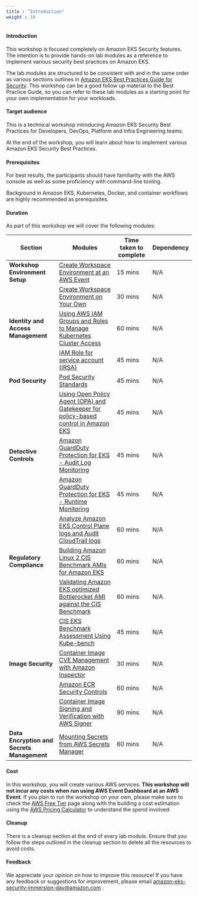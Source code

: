 ```yaml
---
title : "Introduction"
weight : 10
---
```


#### Introduction

This workshop is focused completely on Amazon EKS Security features. The intention is to provide hands-on 
lab modules as a reference to implement various security best practices on Amazon EKS.

The lab modules are structured to be consistent with and in the same order as various sections outlines in [Amazon EKS Best Practices Guide for Security](https://aws.github.io/aws-eks-best-practices/security/docs/). This workshop can be a good follow up material to the Best Practice Guide, so you can refer to these lab modules as a starting point for your own implementation for your workloads.

#### Target audience

This is a technical workshop introducing Amazon EKS Security Best Practices for Developers, DevOps, Platform and Infra Engineering teams.

At the end of the workshop, you will learn about how to implement various Amazon EKS Security Best Practices.

#### Prerequisites

For best results, the participants should have familiarity with the AWS console as well as some proficiency with command-line tooling.

Background in Amazon EKS, Kubernetes, Docker, and container workflows are highly recommended as prerequisites.

#### Duration

As part of this workshop we will cover the following modules:

| Section | Modules | Time taken to complete | Dependency |
| --- | --- | --- | --- |
| **Workshop Environment Setup**| [Create Workspace Environment at an AWS Event](/1-create-workspace-environment/awsevent) | 15 mins | N/A |
| | [Create Workspace Environment on Your Own](/1-create-workspace-environment/onown) | 30 mins | N/A |
| **Identity and Access Management**| [Using AWS IAM Groups and Roles to Manage Kubernetes Cluster Access](/2-identity-and-access-management/iam-groups-roles-to-manage-eks-access) | 60 mins | N/A |
| | [IAM Role for service account (IRSA)](/2-identity-and-access-management/irsa) | 45 mins | N/A |
| **Pod Security**| [Pod Security Standards](/3-pod-security/psa-pss) | 45 mins | N/A |
| | [Using Open Policy Agent (OPA) and Gatekeeper for policy-based control in Amazon EKS](/3-pod-security/opa) | 45 mins | N/A |
| **Detective Controls** | [Amazon GuardDuty Protection for EKS - Audit Log Monitoring](/5-detective-controls/guardDuty-protection-for-eks/eks-audit-logs) | 45 mins | N/A |
| | [Amazon GuardDuty Protection for EKS - Runtime Monitoring](/5-detective-controls/guardDuty-protection-for-eks/eks-runtime) | 45 mins | N/A |
| | [Analyze Amazon EKS Control Plane logs and Audit CloudTrail logs](/5-detective-controls/analyze-controlplane-cloudtrail-logs) | 60 mins | N/A |
| **Regulatory Compliance**| [Building Amazon Linux 2 CIS Benchmark AMIs for Amazon EKS](/10-regulatory-compliance/cis-al2-eks/) | 60 mins | N/A |
||[Validating Amazon EKS optimized Bottlerocket AMI against the CIS Benchmark](/10-regulatory-compliance/cis-bottlerocket-eks/) | 60 mins | N/A |
|  | [CIS EKS Benchmark Assessment Using Kube-bench](/10-regulatory-compliance//) | 45 mins | N/A |
| **Image Security** | [Container Image CVE Management with Amazon Inspector](/12-image-security/manage-image-cve-with-inspector/) | 30 mins | N/A |
| | [Amazon ECR Security Controls](/12-image-security/amazon-ecr-security-controls/) | 60 mins | N/A |
| | [Container Image Signing and Verification with AWS Signer](/12-image-security/image-signing-with-aws-signer/) | 90 mins | N/A |
| **Data Encryption and Secrets Management** | [Mounting Secrets from AWS Secrets Manager](/13-data-encryption-and-secret-management/mounting-secrets-from-aws-secrets-manager/) | 60 mins | N/A |


#### Cost

In this workshop, you will create various AWS services. **This workshop will not incur any costs when run using AWS Event Dashboard at an AWS Event**. If you plan to run the workshop on your own, please make sure to check the [AWS Free Tier](https://aws.amazon.com/free/) page along with the building a cost estimation using the [AWS Pricing Calculator](https://calculator.aws/#/) to understand the spend involved.

#### Cleanup

There is a cleanup section at the end of every lab module. Ensure that you follow the steps outlined in the cleanup section to delete all the resources to avoid costs.

#### Feedback

We appreciate your opinion on how to improve this resource! If you have any feedback or suggestions for improvement, please email [amazon-eks-security-immersion-day@amazon.com](mailto:amazon-eks-security-immersion-day@amazon.com)
.

